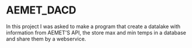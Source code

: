 # AEMET_DACD
In this project I was asked to make a program that create a datalake with information from AEMET'S API, the store max and min temps in a database and share them 
by a webservice.
